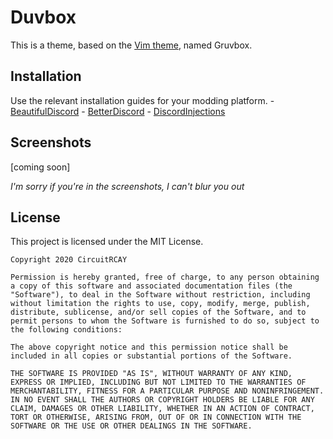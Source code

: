 # Duvbox
This is a theme, based on the [Vim theme](https://github.com/morhetz/gruvbox), named Gruvbox.

## Installation
Use the relevant installation guides for your modding platform.
    - [BeautifulDiscord](https://github.com/DTinker/discord-resources/wiki/Installing-Modifications#beautifuldiscord)
    - [BetterDiscord](https://imgur.com/H7VyWea)
    - [DiscordInjections](https://github.com/DiscordInjections/DiscordInjections/wiki/Theme-Tutorial)

## Screenshots
[coming soon]

*I'm sorry if you're in the screenshots, I can't blur you out*

## License
This project is licensed under the MIT License.
```
Copyright 2020 CircuitRCAY

Permission is hereby granted, free of charge, to any person obtaining a copy of this software and associated documentation files (the "Software"), to deal in the Software without restriction, including without limitation the rights to use, copy, modify, merge, publish, distribute, sublicense, and/or sell copies of the Software, and to permit persons to whom the Software is furnished to do so, subject to the following conditions:

The above copyright notice and this permission notice shall be included in all copies or substantial portions of the Software.

THE SOFTWARE IS PROVIDED "AS IS", WITHOUT WARRANTY OF ANY KIND, EXPRESS OR IMPLIED, INCLUDING BUT NOT LIMITED TO THE WARRANTIES OF MERCHANTABILITY, FITNESS FOR A PARTICULAR PURPOSE AND NONINFRINGEMENT. IN NO EVENT SHALL THE AUTHORS OR COPYRIGHT HOLDERS BE LIABLE FOR ANY CLAIM, DAMAGES OR OTHER LIABILITY, WHETHER IN AN ACTION OF CONTRACT, TORT OR OTHERWISE, ARISING FROM, OUT OF OR IN CONNECTION WITH THE SOFTWARE OR THE USE OR OTHER DEALINGS IN THE SOFTWARE.
```